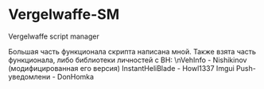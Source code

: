 # Vergelwaffe-SM
Vergelwaffe script manager 

Большая часть функционала скрипта написана мной. Также взята часть функционала, либо библиотеки личностей с BH:
\nVehInfo - Nishikinov (модифицированная его версия)
InstantHeliBlade - Howl1337
Imgui Push-уведомлени - DonHomka
